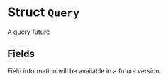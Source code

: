 # Struct `Query`

A query future

## Fields

Field information will be available in a future version.


